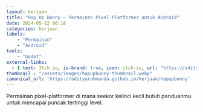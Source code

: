 ```yaml
---
layout: kerjaan
title: "Hop Up Bunny – Permainan Pixel-Platformer untuk Android"
date: 2024-05-12 06:18
categories: kerjaan
labels: 
    - "Permainan"
    - "Android" 
tools: 
    - "Godot"
external-links:
  - { text: Itch.io, is-brand: true, icon: itch-io, url: "https://adityarahmanda.itch.io/hopupbunny" }
thumbnail : "/assets/images/hopupbunny-thumbnail.webp"
canonical_url: 'https://adityarahmanda.github.io/kerjaan/hopupbunny'
---
```

Permainan pixel-platformer di mana seekor kelinci kecil butuh panduanmu untuk mencapai puncak tertinggi level.

<!--excerpt-->

 